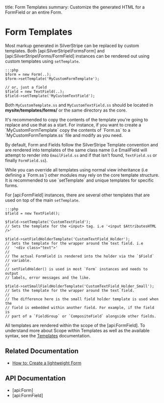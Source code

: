 title: Form Templates
summary: Customize the generated HTML for a FormField or an entire Form.

# Form Templates

Most markup generated in SilverStripe can be replaced by custom templates. Both [api:SilverStripe\FormsForm] and [api:SilverStripe\Forms/FormField] instances
can be rendered out using custom templates using `setTemplate`. 

	:::php
	$form = new Form(..);
	$form->setTemplate('MyCustomFormTemplate');

	// or, just a field
	$field = new TextField(..);
	$field->setTemplate('MyCustomTextField');

Both `MyCustomTemplate.ss` and `MyCustomTextField.ss` should be located in **mysite/templates/forms/** or the same directory as the core.

<div class="notice" markdown="1">
It's recommended to copy the contents of the template you're going to replace and use that as a start. For instance, if
you want to create a `MyCustomFormTemplate` copy the contents of `Form.ss` to a `MyCustomFormTemplate.ss` file and 
modify as you need.
</div>

By default, Form and Fields follow the SilverStripe Template convention and are rendered into templates of the same 
class name (i.e EmailField will attempt to render into `EmailField.ss` and if that isn't found, `TextField.ss` or 
finally `FormField.ss`).

<div class="alert" markdown="1">
While you can override all templates using normal view inheritance (i.e defining a `Form.ss`) other modules may rely on 
the core template structure. It is recommended to use `setTemplate` and unique templates for specific forms.
</div>

For [api:FormField] instances, there are several other templates that are used on top of the main `setTemplate`.

	:::php
	$field = new TextField();

	$field->setTemplate('CustomTextField');
	// Sets the template for the <input> tag. i.e '<input $AttributesHTML />'
	
	$field->setFieldHolderTemplate('CustomTextField_Holder');
	// Sets the template for the wrapper around the text field. i.e 
	//	'<div class="text">'
	//
	// The actual FormField is rendered into the holder via the `$Field` 
	// variable.
	//
	// setFieldHolder() is used in most `Form` instances and needs to output 
	// labels, error messages and the like.

	$field->setSmallFieldHolderTemplate('CustomTextField_Holder_Small');
	// Sets the template for the wrapper around the text field.
	//
	// The difference here is the small field holder template is used when the 
	// field is embedded within another field. For example, if the field is 
	// part of a `FieldGroup` or `CompositeField` alongside other fields.

All templates are rendered within the scope of the [api:FormField]. To understand more about Scope within Templates as 
well as the available syntax, see the [Templates](../templates) documentation.

## Related Documentation

* [How to: Create a lightweight Form](how_tos/lightweight_form)

## API Documentation

* [api:Form]
* [api:FormField]
